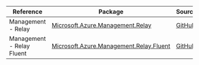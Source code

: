 | Reference | Package | Source |
|---|---|---|
|Management - Relay|[Microsoft.Azure.Management.Relay](https://www.nuget.org/packages/Microsoft.Azure.Management.Relay)|[GitHub](https://github.com/Azure/azure-sdk-for-net)|
|Management - Relay Fluent|[Microsoft.Azure.Management.Relay.Fluent](https://www.nuget.org/packages/Microsoft.Azure.Management.Relay.Fluent)|[GitHub](https://github.com/Azure/azure-sdk-for-net)|

